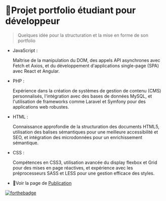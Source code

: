 # 🚀Projet portfolio étudiant pour développeur
> Quelques idée pour la structuration et la mise en forme de son portfolio 

* JavaScript :

    Maîtrise de la manipulation du DOM, des appels API asynchrones avec Fetch et Axios, et du développement d'applications single-page (SPA) avec React et Angular.
* PHP :

    Expérience dans la création de systèmes de gestion de contenu (CMS) personnalisés, l'intégration avec des bases de données MySQL, et l'utilisation de frameworks comme Laravel et Symfony pour des applications web robustes.
* HTML :

    Connaissance approfondie de la structuration des documents HTML5, utilisation des balises sémantiques pour une meilleure accessibilité et SEO, et intégration des microdonnées pour un enrichissement sémantique.
* CSS :

    Compétences en CSS3, utilisation avancée du display flexbox et Grid pour des mises en page réactives, et expérience avec les préprocesseurs SASS et LESS pour une gestion efficace des styles.
 
 * 🚀Voir la page de [Publication](https://giusmili.github.io/Portfolio-structure/)

[![forthebadge](https://forthebadge.com/images/featured/featured-uses-html.svg)](https://forthebadge.com)